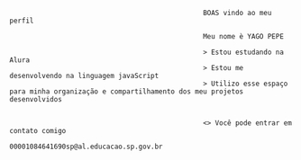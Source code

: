 
                                                    BOAS vindo ao meu perfil

                                                    Meu nome è YAGO PEPE

                                                    > Estou estudando na Alura
                                                    > Estou me desenvolvendo na linguagem javaScript
                                                    > Utilizo esse espaço para minha organização e compartilhamento dos meu projetos desenvolvidos


                                                    <> Você pode entrar em contato comigo
                                                    00001084641690sp@al.educacao.sp.gov.br
